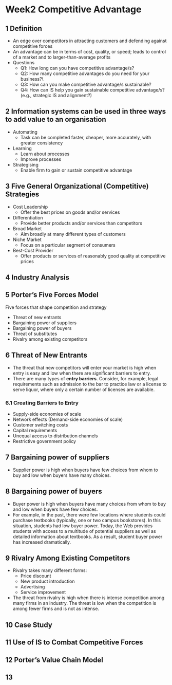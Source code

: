 # Week2 Competitive Advantage

## 1 Definition

* An edge over competitors in attracting customers and defending against
competitive forces
* An advantage can be in terms of cost, quality, or speed; leads to control of
a market and to larger-than-average profits
* Questions
  * Q1: How long can you have competitive advantage/s?
  * Q2: How many competitive advantages do you need for your business?\
  * Q3: How can you make competitive advantage/s sustainable?
  * Q4: How can IS help you gain sustainable competitive advantage/s? (e.g., strategic IS and alignment?)

## 2 Information systems can be used in three ways to add value to an organisation

* Automating
  * Task can be completed faster, cheaper, more accurately, with greater consistency
* Learning
  * Learn about processes
  * Improve processes
* Strategising
  * Enable firm to gain or sustain competitive advantage

## 3 Five General Organizational (Competitive) Strategies

* Cost Leadership
  * Offer the best prices on goods and/or services
* Differentiation
  * Provide better products and/or services than competitors
* Broad Market
  * Aim broadly at many different types of customers
* Niche Market
  * Focus on a particular segment of consumers
* Best-Cost Provider
  * Offer products or services of reasonably good quality at competitive prices

## 4 Industry Analysis

## 5 Porter’s Five Forces Model

Five forces that shape competition and strategy

* Threat of new entrants
* Bargaining power of suppliers
* Bargaining power of buyers
* Threat of substitutes
* Rivalry among existing competitors

## 6 Threat of New Entrants

* The threat that new competitors will enter your market is high when entry is easy and low when there are significant barriers to entry.
* There are many types of **entry barriers**. Consider, for example, legal requirements such as admission to the bar to practice law or a license to serve liquor, where only a certain number of licenses are available.

### 6.1 Creating Barriers to Entry

* Supply-side economies of scale
* Network effects (Demand-side economies of scale)
* Customer switching costs
* Capital requirements
* Unequal access to distribution channels
* Restrictive government policy

## 7 Bargaining power of suppliers

* Supplier power is high when buyers have few choices from whom to buy and low when buyers have many choices.

## 8 Bargaining power of buyers

* Buyer power is high when buyers have many choices from whom to buy and low when buyers have few choices.
* For example, in the past, there were few locations where students could purchase textbooks (typically, one or two campus bookstores). In this situation, students had low buyer power. Today, the Web provides students with access to a multitude of potential suppliers as well as detailed information about textbooks. As a result, student buyer power has increased dramatically.

## 9 Rivalry Among Existing Competitors

* Rivalry takes many different forms:
  * Price discount
  * New product introduction
  * Advertising
  * Service improvement
* The threat from rivalry is high when there is intense competition among many firms in an industry. The threat is low when the competition is among fewer firms and is not as intense.

## 10 Case Study

## 11 Use of IS to Combat Competitive Forces

## 12 Porter’s Value Chain Model

## 13 

